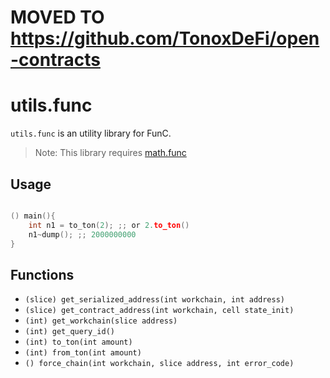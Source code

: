 # MOVED TO https://github.com/TonoxDeFi/open-contracts
# utils.func
`utils.func` is an utility library for FunC.
> Note: This library requires [math.func](https://github.com/TonoxDeFi/math.func)
## Usage
```c

() main(){
    int n1 = to_ton(2); ;; or 2.to_ton()
    n1~dump(); ;; 2000000000
}
```

## Functions
- `(slice) get_serialized_address(int workchain, int address)`
- `(slice) get_contract_address(int workchain, cell state_init)`
- `(int) get_workchain(slice address)`
- `(int) get_query_id()`
- `(int) to_ton(int amount)` 
- `(int) from_ton(int amount)` 
- `() force_chain(int workchain, slice address, int error_code)`
